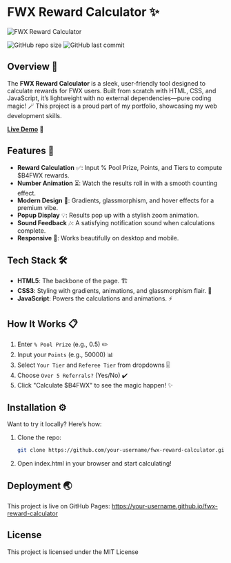 # FWX Reward Calculator ✨

![FWX Reward Calculator]([https://via.placeholder.com/800x400.png?text=FWX+Reward+Calculator+Preview](https://media-hosting.imagekit.io/88d04302f21c4356/screenshot1.png?Expires=1838579425&Key-Pair-Id=K2ZIVPTIP2VGHC&Signature=LGzSKqmH9KW6nUOBGsenAcHjy9aAUQpmaFS4yeLdJjLlTqYtKOOixRQhAPpDUdVkTmMX4loEtWDRmMMo1g8xldn2ZKu18dTVm3sA8PovTB7lBa7LsvtA61JnacIglRp-jNvjq-SsAOLkN~8z0I0yc6dYiPswZf6I4QKXFl8L76az5mOysSUGu~yxksfY6Wi6TPjIK6esVdK9kobefs7ZttQksiGXirqUZKVJ~FrNUR9VYW5xhaOYs-4MvWICYl950En2aLvFAJLG-3LyE98MV2Xj~EtQ2m4nb2C9txIasPfy90zLqA7UWFpDJs2tO3Fu-tKmtflq2U29P6KkWC8Ysg__))  

![GitHub repo size](https://img.shields.io/github/repo-size/your-username/fwx-reward-calculator) ![GitHub last commit](https://img.shields.io/github/last-commit/your-username/fwx-reward-calculator)

## Overview 🚀
The **FWX Reward Calculator** is a sleek, user-friendly tool designed to calculate rewards for FWX users. Built from scratch with HTML, CSS, and JavaScript, it’s lightweight with no external dependencies—pure coding magic! 🪄 This project is a proud part of my portfolio, showcasing my web development skills.

**[Live Demo](https://ATK-zk.github.io/fwx-reward-calculator)** 🎉

## Features 🌈
- **Reward Calculation** ✅: Input % Pool Prize, Points, and Tiers to compute $B4FWX rewards.
- **Number Animation** ⏳: Watch the results roll in with a smooth counting effect.
- **Modern Design** 🎨: Gradients, glassmorphism, and hover effects for a premium vibe.
- **Popup Display** 💡: Results pop up with a stylish zoom animation.
- **Sound Feedback** 🎶: A satisfying notification sound when calculations complete.
- **Responsive** 📱: Works beautifully on desktop and mobile.

## Tech Stack 🛠️
- **HTML5**: The backbone of the page. 🏗️
- **CSS3**: Styling with gradients, animations, and glassmorphism flair. 🌟
- **JavaScript**: Powers the calculations and animations. ⚡

## How It Works 📋
1. Enter `% Pool Prize` (e.g., 0.5) ✏️
2. Input your `Points` (e.g., 50000) 📊
3. Select `Your Tier` and `Referee Tier` from dropdowns 🎚️
4. Choose `Over 5 Referrals?` (Yes/No) ✔️
5. Click "Calculate $B4FWX" to see the magic happen! ✨

## Installation ⚙️
Want to try it locally? Here’s how:
1. Clone the repo:
   ```bash
   git clone https://github.com/your-username/fwx-reward-calculator.git

2. Open index.html in your browser and start calculating!

## Deployment 🌏
This project is live on GitHub Pages:
https://your-username.github.io/fwx-reward-calculator 

## License 
This project is licensed under the MIT License





